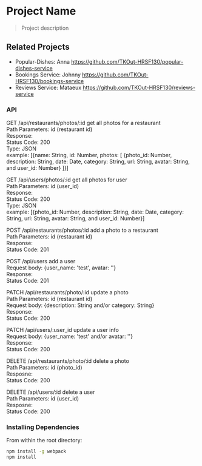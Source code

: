# Project Name

> Project description

## Related Projects

  - Popular-Dishes: Anna https://github.com/TKOut-HRSF130/popular-dishes-service
  - Bookings Service: Johnny https://github.com/TKOut-HRSF130/bookings-service
  - Reviews Service: Mataeux https://github.com/TKOut-HRSF130/reviews-service


### API
GET /api/restaurants/photos/:id   get all photos for a restaurant\
Path Parameters: id (restaurant id)\
Response:\
Status Code: 200\
Type: JSON\
example: [{name: String, id: Number, photos: [ {photo_id: Number, description: String, date: Date, category: String, url: String, avatar: String, and user_id:  Number} ]}]

GET /api/users/photos/:id  get all photos for user\
Path Parameters: id (user_id)\
Response:\
Status Code: 200\
Type: JSON\
example:  [{photo_id: Number, description: String, date: Date, category: String, url: String, avatar: String, and user_id: Number}]


POST /api/restaurants/photos/:id   add a photo to a restaurant\
Path Parameters: id (restaurant id)\
Response:\
Status Code: 201

POST /api/users  add a user\
Request body: {user_name: 'test', avatar: ''}\
Response:\
Status Code: 201

PATCH /api/restaurants/photo/:id  update a photo\
Path Parameters: id (restaurant id)\
Request body: {description: String and/or category: String}\
Response:\
Status Code: 200

PATCH /api/users/:user_id  update a user info\
Request body: {user_name: 'test' and/or avatar: ''}\
Response:\
Status Code: 200

DELETE /api/restaurants/photo/:id  delete a photo\
Path Parameters: id (photo_id)\
Resposne:\
Status Code: 200

DELETE /api/users/:id  delete a user\
Path Parameters: id (user_id)\
Resposne:\
Status Code: 200


### Installing Dependencies

From within the root directory:

```sh
npm install -g webpack
npm install
```

